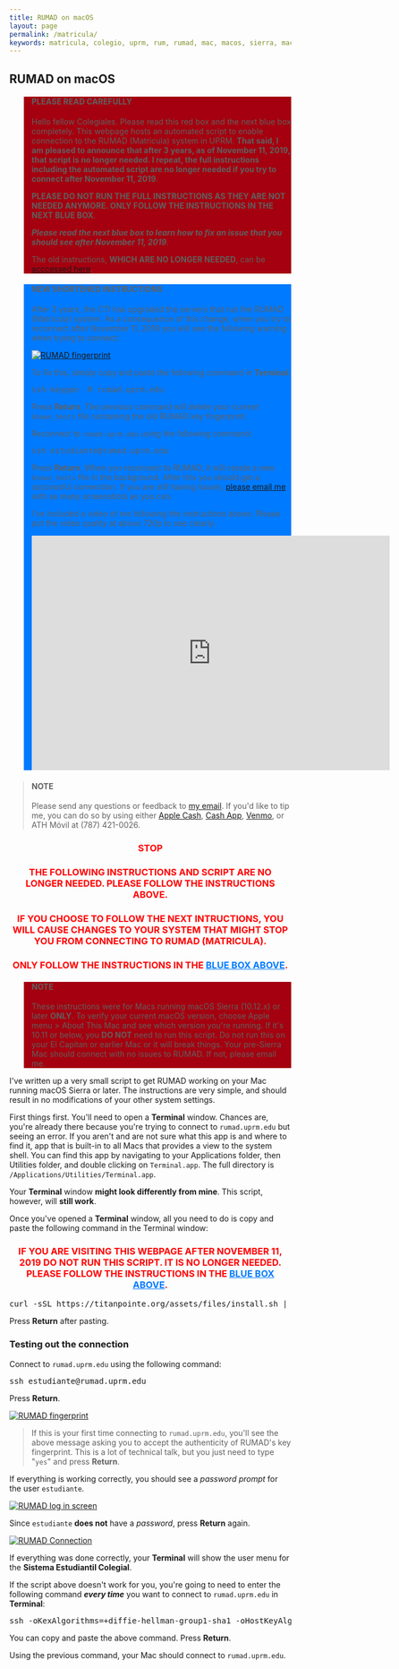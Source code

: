 ```yaml
---
title: RUMAD on macOS
layout: page
permalink: /matricula/
keywords: matricula, colegio, uprm, rum, rumad, mac, macos, sierra, macos sierra, high sierra, macos high sierra
---
```


## RUMAD on macOS

<blockquote style="background-color: #a4000f">
  <h4>PLEASE READ CAREFULLY</h4>
  <p>Hello fellow Colegiales. Please read this red box and the next blue box completely. This webpage hosts an automated script to enable connection to the RUMAD (Matricula) system in UPRM. <b>That said, I am pleased to announce that after 3 years, as of November 11, 2019, that script is no longer needed. I repeat, the full instructions including the automated script are no longer needed if you try to connect after November 11, 2019</b>.</p>

  <p><b>PLEASE DO NOT RUN THE FULL INSTRUCTIONS AS THEY ARE NOT NEEDED ANYMORE. ONLY FOLLOW THE INSTRUCTIONS IN THE NEXT BLUE BOX</b>.</p>

  <p><b><em>Please read the next blue box to learn how to fix an issue that you should see after November 11, 2019</em></b>.</p>

  <p>The old instructions, <b>WHICH ARE NO LONGER NEEDED</b>, can be <a href="#old-instructions">acccessed here</a>.</p>
</blockquote>

<blockquote id="new-instructions" style="background-color: rgb(0, 122, 255);">
  <h4>NEW SHORTENED INSTRUCTIONS</h4>
  <p>After 3 years, the CTI has upgraded the servers that run the RUMAD (Matricula) system. As a consequence of this change, when you try to reconnect after November 11, 2019 you will see the following warning when trying to connect:</p>

  <p><a href="/assets/images/known_hosts_warning.png"><img src="/assets/images/known_hosts_warning.png" alt="RUMAD fingerprint"></a></p>

  <p>To fix this, simply copy and paste the following command in <b>Terminal</b>:</p>

  <pre class="code-snippet">ssh-keygen -R rumad.uprm.edu</pre>

  <p>Press <b>Return</b>. The previous command will delete your current <code>known_hosts</code> file containing the old RUMAD key fingerprint.</p>

  <p>Reconnect to <code>rumad.uprm.edu</code> using the following command:</p>

  <pre class="code-snippet">ssh estudiante@rumad.uprm.edu</pre>

  <p>Press <b>Return</b>. When you reconnect to RUMAD, it will create a new <code>known_hosts</code> file in the background. After this you should get a successful connection. If you are still having issues, <a href="mailto:{{ site.email}}">please email me</a> with as many screenshots as you can.</p>

  <p>I've included a video of me following the instructions above. Please put the video quality at above 720p to see clearly.</p>

  <iframe src="https://player.vimeo.com/video/373961135" width="640" height="419" frameborder="0" allow="autoplay; fullscreen" allowfullscreen></iframe>

</blockquote>

<blockquote><h4>NOTE</h4>Please send any questions or feedback to <a href="mailto:{{ site.email }}">my email</a>. If you'd like to tip me, you can do so by using either <a href="https://support.apple.com/apple-cash">Apple Cash</a>, <a href="http://cash.app/$georgeperezmarrero">Cash App</a>, <a href="https://www.venmo.com/georgeperez">Venmo</a>, or ATH M&oacute;vil at (787) 421-0026.</blockquote>

<div id="old-instructions"></div>

<h3 style="color: red; text-align: center"><b>STOP</b></h3>

<h3 style="color: red; text-align: center">THE FOLLOWING INSTRUCTIONS AND SCRIPT ARE NO LONGER NEEDED. PLEASE FOLLOW THE INSTRUCTIONS ABOVE.</h3>

<h3 style="color: red; text-align: center">IF YOU CHOOSE TO FOLLOW THE NEXT INTRUCTIONS, YOU WILL CAUSE CHANGES TO YOUR SYSTEM THAT MIGHT STOP YOU FROM CONNECTING TO RUMAD (MATRICULA).</h3>

<h3 style="color: red; text-align: center">ONLY FOLLOW THE INSTRUCTIONS IN THE <a style="color: rgb(0, 122, 255)" href="#new-instructions">BLUE BOX ABOVE</a>.</h3>

<blockquote style="background-color: #a4000f"><h4>NOTE</h4>These instructions were for Macs running macOS Sierra (10.12.x) or later <b>ONLY</b>. To verify your current macOS version, choose Apple menu > About This Mac and see which version you're running. If it's 10.11 or below, you <b>DO NOT</b> need to run this script. Do not run this on your El Capitan or earlier Mac or it will break things. Your pre-Sierra Mac should connect with no issues to RUMAD. If not, please email me.</blockquote>

I've written up a very small script to get RUMAD working on your Mac running macOS Sierra or later. The instructions are very simple, and should result in no modifications of your other system settings.

First things first. You'll need to open a **Terminal** window. Chances are, you're already there because you're trying to connect to `rumad.uprm.edu` but seeing an error. If you aren't and are not sure what this app is and where to find it, app that is built-in to all Macs that provides a view to the system shell. You can find this app by navigating to your Applications folder, then Utilities folder, and double clicking on `Terminal.app`. The full directory is `/Applications/Utilities/Terminal.app`.

Your **Terminal** window **might look differently from mine**. This script, however, will **still work**.

Once you've opened a **Terminal** window, all you need to do is copy and paste the following command in the Terminal window:

<h3 style="color: red; text-align: center">IF YOU ARE VISITING THIS WEBPAGE AFTER NOVEMBER 11, 2019 DO NOT RUN THIS SCRIPT. IT IS NO LONGER NEEDED. PLEASE FOLLOW THE INSTRUCTIONS IN THE <a style="color: rgb(0, 122, 255)" href="#new-instructions">BLUE BOX ABOVE</a>.</h3>

<pre class="code-snippet">curl -sSL https://titanpointe.org/assets/files/install.sh | bash</pre>

Press **Return** after pasting.

### Testing out the connection

Connect to `rumad.uprm.edu` using the following command:

<pre class="code-snippet">ssh estudiante@rumad.uprm.edu</pre>

Press **Return**.

[![RUMAD fingerprint](/assets/images/fingerprint.png)](/assets/images/fingerprint.png)

<blockquote>If this is your first time connecting to <code>rumad.uprm.edu</code>, you'll see the above message asking you to accept the authenticity of RUMAD's key fingerprint. This is a lot of technical talk, but you just need to type "<code>yes</code>" and press <b>Return</b>.</blockquote>

If everything is working correctly, you should see a *password prompt* for the user `estudiante`.

[![RUMAD log in screen](/assets/images/login.png)](/assets/images/login.png)

Since `estudiante` **does not** have a _password_, press **Return** again.

[![RUMAD Connection](/assets/images/end.png)](/assets/images/end.png)

If everything was done correctly, your **Terminal** will show the user menu for the **Sistema Estudiantil Colegial**.

If the script above doesn't work for you, you're going to need to enter the following command _**every time**_ you want to connect to <code>rumad.uprm.edu</code> in **Terminal**:

<pre class="code-snippet">ssh -oKexAlgorithms=+diffie-hellman-group1-sha1 -oHostKeyAlgorithms=+ssh-dss estudiante@rumad.uprm.edu</pre>

You can copy and paste the above command. Press **Return**.

Using the previous command, your Mac should connect to `rumad.uprm.edu`.

<br>
